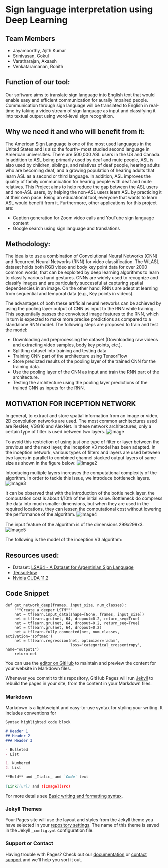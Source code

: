 # Sign language interpretation using Deep Learning

## Team Members
- Jayamoorthy, Ajith Kumar
- Srinivasan, Gokul 
- Varatharajan, Akaash
- Venkataramanan, Rohith

## Function of our tool:
Our software aims to translate sign language into English text that would enable easy and efficient communication for aurally impaired people. Communication through sign language will be translated to English in real-time by taking a video stream of sign language as input and classifying
it into textual output using word-level sign recognition. 

## Why we need it and who will benefit from it:
The American Sign Language is one of the most used languages in the United States and is also the fourth- most studied second language in American universities. There are 500,000 ASL users in the US and Canada. In addition to ASL being primarily used by deaf and mute people, ASL is also used by children, siblings, and relatives of deaf people, hearing adults who are becoming
deaf, and a growing population of hearing adults that learn ASL as a second or third language. In addition, ASL improves the quality of family communication for hearing people with deaf and mute relatives.
This Project aims to help reduce the gap between the ASL users and non-ASL users, by helping the non-ASL users learn ASL by practicing it at their own pace. Being an educational tool, everyone that wants to learn ASL would benefit from it.
Furthermore, other applications for this project are:
- Caption generation for Zoom video calls and YouTube sign language content
- Google search using sign language and translations

## Methodology:
The idea is to use a combination of Convolutional Neural Networks (CNN) and Recurrent Neural
Networks (RNN) for video classification. The WLASL dataset holds both RGB video and body key
point data for over 2000 common words, that can be exploited by deep learning algorithms to
learn to classify various hand gestures. CNNs are widely used to recognize and classify images
and are particularly successful at capturing spatial dependencies in an image. On the other hand,
RNNs are adept at learning from sequential and temporal data (e.g., Key points in videos).

The advantages of both these artificial neural networks can be achieved by using the pooling
layer output of CNN as input to the RNN while training. This sequentially passes the convoluted
image features to the RNN, which in turn is expected to make more precise predictions as
compared to a standalone RNN model.
The following steps are proposed to train and test the model:
- Downloading and preprocessing the dataset (Downloading raw videos and extracting
video samples, body key points, etc.).
- Splitting dataset into training and testing data
- Training CNN part of the architecture using TensorFlow
- Store predicted results of the pooling layer of the trained CNN for the training data.
- Use the pooling layer of the CNN as input and train the RNN part of the architecture.
- Testing the architecture using the pooling layer predictions of the trained CNN as inputs
for the RNN.

## MOTIVATION FOR INCEPTION NETWORK 

In general, to extract and store spatial information from an image or video, 2D convolution networks are used. The most common architectures used are ResNet, VGG16 and AlexNet. In these network architectures, only a certain type of filter is used between two layers. 
![Image](CSE539-ML-Project/src/fig1.png)

To avoid this restriction of using just one type of filter or layer between the previous and the next layer, the inception v3 model has been adapted. In the inception network, various types of filters and layers are used between two layers in parallel to combined channel stacked output layers of same size as shown in the figure below: 
![Image2](src)

Introducing multiple layers increases the computational complexity of the algorithm. In order to tackle this issue, we introduce bottleneck layers. 
![Image3](src)

It can be observed that with the introduction of the bottle neck layer, the computation cost is about 1/10th of the initial value. Bottleneck do compress the data into much smaller dimensions, but when they are used in the required locations, they can lessen the computational cost without lowering the performance of the algorithm. 
![Image4](src)

The input feature of the algorithm is of the dimensions 299x299x3.
![Image5](src)

The following is the model of the inception V3 algorithm:
## Resources used:
- Dataset: [LSA64 - A Dataset for Argentinian Sign Language](https://facundoq.github.io/datasets/lsa64/)
- [TensorFlow](https://www.tensorflow.org/tutorials/images/cnn)
- [Nvidia CUDA 11.2](https://developer.nvidia.com/cuda-11.2.2-download-archive?target_os=Linux&target_arch=x86_64&target_distro=Ubuntu&target_version=2004&target_type=deblocal)

## Code Snippet
```
def get_network_deep(frames, input_size, num_classes):
    """Create a deeper LSTM"""
    net = tflearn.input_data(shape=[None, frames, input_size])
    net = tflearn.gru(net, 64, dropout=0.2, return_seq=True)
    net = tflearn.gru(net, 64, dropout=0.2, return_seq=True)
    net = tflearn.gru(net, 64, dropout=0.2)
    net = tflearn.fully_connected(net, num_classes, activation='softmax')
    net = tflearn.regression(net, optimizer='adam',
                             loss='categorical_crossentropy', name="output1")
    return net

```

You can use the [editor on GitHub](https://github.com/Gokulsrinivas98/CSE539-ML-Project/edit/gh-pages/index.md) to maintain and preview the content for your website in Markdown files.

Whenever you commit to this repository, GitHub Pages will run [Jekyll](https://jekyllrb.com/) to rebuild the pages in your site, from the content in your Markdown files.

### Markdown

Markdown is a lightweight and easy-to-use syntax for styling your writing. It includes conventions for

```markdown
Syntax highlighted code block

# Header 1
## Header 2
### Header 3

- Bulleted
- List

1. Numbered
2. List

**Bold** and _Italic_ and `Code` text

[Link](url) and ![Image](src)
```

For more details see [Basic writing and formatting syntax](https://docs.github.com/en/github/writing-on-github/getting-started-with-writing-and-formatting-on-github/basic-writing-and-formatting-syntax).

### Jekyll Themes

Your Pages site will use the layout and styles from the Jekyll theme you have selected in your [repository settings](https://github.com/Gokulsrinivas98/CSE539-ML-Project/settings/pages). The name of this theme is saved in the Jekyll `_config.yml` configuration file.

### Support or Contact

Having trouble with Pages? Check out our [documentation](https://docs.github.com/categories/github-pages-basics/) or [contact support](https://support.github.com/contact) and we’ll help you sort it out.
